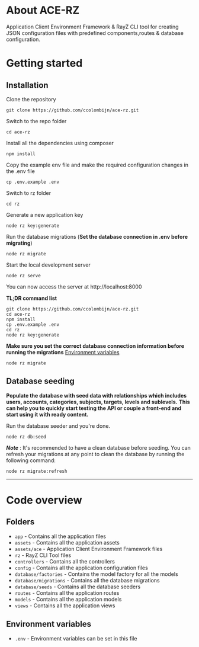 

# About ACE-RZ

Application Client Environment Framework & RayZ CLI tool for creating JSON configuration files with predefined components,routes & database configuration.


# Getting started

## Installation


Clone the repository

    git clone https://github.com/ccolombijn/ace-rz.git

Switch to the repo folder

    cd ace-rz

Install all the dependencies using composer

    npm install

Copy the example env file and make the required configuration changes in the .env file

    cp .env.example .env

Switch to rz folder

    cd rz

Generate a new application key

    node rz key:generate


Run the database migrations (**Set the database connection in .env before migrating**)

    node rz migrate

Start the local development server

    node rz serve

You can now access the server at http://localhost:8000

**TL;DR command list**

    git clone https://github.com/ccolombijn/ace-rz.git
    cd ace-rz
    npm install
    cp .env.example .env
    cd rz
    node rz key:generate
    
**Make sure you set the correct database connection information before running the migrations** [Environment variables](#environment-variables)

    node rz migrate

## Database seeding

**Populate the database with seed data with relationships which includes users, accounts, categories, subjects, targets, levels and sublevels.**
**This can help you to quickly start testing the API or couple a front-end and start using it with ready content.**


Run the database seeder and you're done.

    node rz db:seed

***Note*** : It's recommended to have a clean database before seeding.
You can refresh your migrations at any point to clean the database by running the following command:

    node rz migrate:refresh

----------

# Code overview

## Folders

- `app` - Contains all the application files
- `assets` - Contains all the application assets
- `assets/ace` - Application Client Environment Framework files
- `rz` - RayZ CLI Tool files
- `controllers` - Contains all the controllers
- `config` - Contains all the application configuration files
- `database/factories` - Contains the model factory for all the models
- `database/migrations` - Contains all the database migrations
- `database/seeds` - Contains all the database seeders
- `routes` - Contains all the application routes 
- `models` - Contains all the application models 
- `views` - Contains all the application views

## Environment variables

- `.env` - Environment variables can be set in this file





